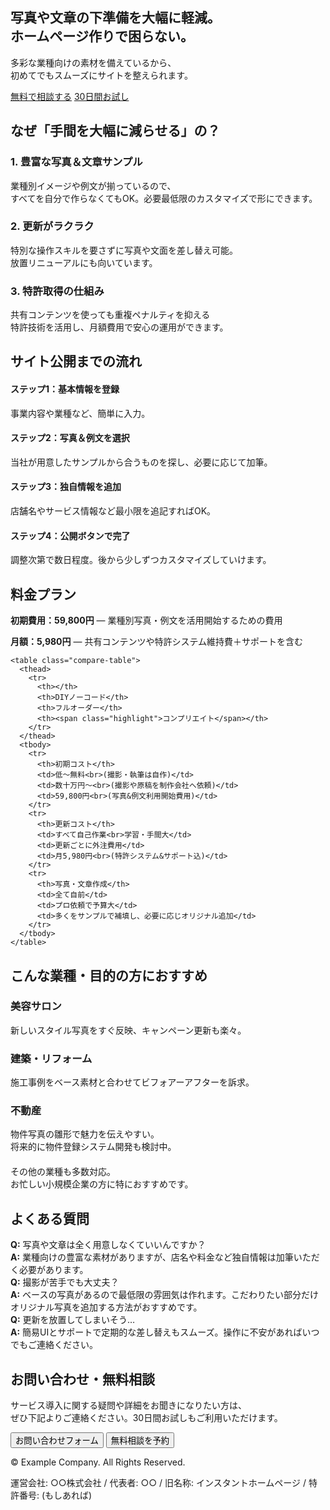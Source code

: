 <!DOCTYPE html>
<html lang="ja">
<head>
  <meta charset="UTF-8" />
  <title>トップページワイヤーフレーム - 「コンプリエイト（仮）」例</title>
  <meta name="viewport" content="width=device-width, initial-scale=1.0" />
  <!--
    ---------------------------------------------------------
     このHTMLは「文章の羅列」感を減らし、よりワイヤーフレーム
     らしいレイアウトを示すためのコード例です。

     ・画像の代わりにグレー枠やイラスト風のプレースホルダーを表示
     ・トップページの要素をわかりやすく配置
     ・最小限のスタイルをあてて "箱" の位置が視覚化される
    ---------------------------------------------------------
  -->
  <style>
    * {
      box-sizing: border-box;
      margin: 0;
      padding: 0;
      font-family: sans-serif;
    }
    body {
      background: #fafafa;
      color: #333;
      line-height: 1.5;
    }
    header, nav, footer, section {
      width: 100%;
      max-width: 1100px;
      margin: 0 auto;
      padding: 20px;
    }

    /* ヘッダー全般 */
    header {
      background: #f0f0f0;
      margin-bottom: 20px;
    }
    header h1 {
      font-size: 1.4rem;
      margin-bottom: 5px;
    }

    /* ヒーローセクション */
    .hero {
      background: #d9ebff;
      margin-bottom: 20px;
      padding: 40px 20px;
      border-radius: 6px;
      text-align: center;
      position: relative;
    }
    .hero .hero-image-placeholder {
      width: 100%;
      max-width: 600px;
      height: 200px;
      background: repeating-linear-gradient(
        45deg,
        #ccc 0,
        #ccc 5px,
        #eee 5px,
        #eee 10px
      );
      margin: 0 auto 20px;
      border-radius: 4px;
    }
    .hero h2 {
      font-size: 1.6rem;
      margin-bottom: 10px;
      font-weight: bold;
    }
    .hero p {
      margin-bottom: 20px;
    }
    .hero .cta-buttons {
      display: inline-flex;
      gap: 10px;
      flex-wrap: wrap;
      justify-content: center;
    }
    .cta-buttons a, .cta-buttons button {
      background: #0078ff;
      color: #fff;
      text-decoration: none;
      padding: 12px 20px;
      border-radius: 4px;
      border: none;
      font-size: 1rem;
      transition: background 0.2s ease;
    }
    .cta-buttons a:hover, .cta-buttons button:hover {
      background: #005dc1;
    }

    /* 特徴セクション (Features) */
    .features {
      background: #fff;
      margin-bottom: 20px;
      border-radius: 6px;
      box-shadow: 0 0 4px rgba(0,0,0,0.05);
      padding: 20px;
    }
    .features h2 {
      margin-bottom: 10px;
      font-size: 1.3rem;
      font-weight: bold;
    }
    .feature-list {
      display: flex;
      flex-wrap: wrap;
      gap: 20px;
      margin-top: 15px;
    }
    .feature-item {
      flex: 1 1 200px;
      min-width: 200px;
      background: #f7f7f7;
      padding: 15px;
      border-radius: 4px;
    }
    .feature-item h3 {
      font-size: 1.1rem;
      margin-bottom: 6px;
      color: #0078ff;
      font-weight: normal;
    }

    /* ステップセクション */
    .steps {
      background: #fff;
      margin-bottom: 20px;
      border-radius: 6px;
      box-shadow: 0 0 4px rgba(0,0,0,0.05);
      padding: 20px;
    }
    .steps h2 {
      font-size: 1.3rem;
      font-weight: bold;
      margin-bottom: 10px;
    }
    .step-list {
      display: flex;
      flex-wrap: wrap;
      gap: 20px;
      margin-top: 10px;
    }
    .step-item {
      flex: 1 1 220px;
      min-width: 220px;
      background: #f7f7f7;
      padding: 15px;
      border-radius: 4px;
    }
    .step-item h4 {
      font-size: 1rem;
      margin-bottom: 6px;
      color: #0078ff;
      font-weight: bold;
    }

    /* 料金セクション */
    .pricing {
      background: #fff;
      margin-bottom: 20px;
      border-radius: 6px;
      box-shadow: 0 0 4px rgba(0,0,0,0.05);
      padding: 20px;
    }
    .pricing h2 {
      margin-bottom: 10px;
      font-size: 1.3rem;
      font-weight: bold;
    }
    .pricing .inner {
      margin-top: 10px;
    }
    .pricing-highlight {
      background: #eef;
      padding: 10px;
      border-radius: 4px;
      margin-bottom: 20px;
    }
    .compare-table {
      margin-top: 20px;
      border-collapse: collapse;
      width: 100%;
      background: #fafafa;
    }
    .compare-table th, .compare-table td {
      border: 1px solid #ccc;
      padding: 12px;
      text-align: left;
    }
    .highlight {
      color: #0078ff; 
      font-weight: bold;
    }

    /* おすすめ業種セクション */
    .industries {
      background: #fff;
      margin-bottom: 20px;
      border-radius: 6px;
      box-shadow: 0 0 4px rgba(0,0,0,0.05);
      padding: 20px;
    }
    .industries h2 {
      margin-bottom: 10px;
      font-size: 1.3rem;
      font-weight: bold;
    }
    .industry-list {
      display: flex;
      flex-wrap: wrap;
      gap: 20px;
      margin-top: 10px;
    }
    .industry-item {
      flex: 1 1 220px;
      min-width: 220px;
      background: #f7f7f7;
      border-radius: 4px;
      padding: 15px;
    }
    .industry-item h3 {
      margin-bottom: 4px;
      color: #0078ff;
      font-weight: normal;
      font-size: 1.1rem;
    }

    /* FAQセクション */
    .faq-section {
      background: #fff;
      margin-bottom: 20px;
      border-radius: 6px;
      box-shadow: 0 0 4px rgba(0,0,0,0.05);
      padding: 20px;
    }
    .faq-section h2 {
      margin-bottom: 10px;
      font-size: 1.3rem;
      font-weight: bold;
    }
    .faq-list > div {
      margin-bottom: 16px;
    }
    .faq-list strong {
      color: #0078ff;
    }

    /* お問い合わせ */
    .contact-section {
      background: #fff;
      margin-bottom: 20px;
      border-radius: 6px;
      box-shadow: 0 0 4px rgba(0,0,0,0.05);
      padding: 20px;
      text-align: center;
    }
    .contact-section h2 {
      font-size: 1.3rem;
      font-weight: bold;
      margin-bottom: 15px;
    }
    .contact-section .btn {
      background: #0078ff;
      color: #fff;
      border: none;
      padding: 10px 18px;
      border-radius: 4px;
      margin: 8px;
      cursor: pointer;
      font-size: 1rem;
    }
    .btn:hover {
      background: #005dc1;
    }

    /* フッター */
    footer {
      text-align: center;
      background: #f0f0f0;
      margin-top: 20px;
      padding: 30px;
      font-size: 0.9rem;
    }
    footer p {
      margin: 6px 0;
    }
  </style>
</head>
<body>

<header>
  <h1>コンプリエイトホームページ（仮）</h1>
</header>

<!-- ヒーローセクション -->
<section class="hero">
  <!-- 画像やビジュアルのプレースホルダー -->
  <div class="hero-image-placeholder">
    <!-- グレーの繰り返しパターン背景などで実際にはイメージを差し込む位置 -->
  </div>
  <h2>写真や文章の下準備を大幅に軽減。<br>ホームページ作りで困らない。</h2>
  <p>
    多彩な業種向けの素材を備えているから、<br>
    初めてでもスムーズにサイトを整えられます。
  </p>
  <div class="cta-buttons">
    <a href="#">無料で相談する</a>
    <a href="#">30日間お試し</a>
  </div>
</section>

<!-- FEATURES -->
<section class="features">
  <h2>なぜ「手間を大幅に減らせる」の？</h2>
  <div class="feature-list">
    <div class="feature-item">
      <h3>1. 豊富な写真＆文章サンプル</h3>
      <p>
        業種別イメージや例文が揃っているので、<br>
        すべてを自分で作らなくてもOK。必要最低限のカスタマイズで形にできます。
      </p>
    </div>
    <div class="feature-item">
      <h3>2. 更新がラクラク</h3>
      <p>
        特別な操作スキルを要さずに写真や文面を差し替え可能。<br>
        放置リニューアルにも向いています。
      </p>
    </div>
    <div class="feature-item">
      <h3>3. 特許取得の仕組み</h3>
      <p>
        共有コンテンツを使っても重複ペナルティを抑える<br>
        特許技術を活用し、月額費用で安心の運用ができます。
      </p>
    </div>
  </div>
</section>

<!-- STEPS -->
<section class="steps">
  <h2>サイト公開までの流れ</h2>
  <div class="step-list">
    <div class="step-item">
      <h4>ステップ1：基本情報を登録</h4>
      <p>事業内容や業種など、簡単に入力。</p>
    </div>
    <div class="step-item">
      <h4>ステップ2：写真＆例文を選択</h4>
      <p>当社が用意したサンプルから合うものを探し、必要に応じて加筆。</p>
    </div>
    <div class="step-item">
      <h4>ステップ3：独自情報を追加</h4>
      <p>店舗名やサービス情報など最小限を追記すればOK。</p>
    </div>
    <div class="step-item">
      <h4>ステップ4：公開ボタンで完了</h4>
      <p>調整次第で数日程度。後から少しずつカスタマイズしていけます。</p>
    </div>
  </div>
</section>

<!-- PRICING -->
<section class="pricing">
  <h2>料金プラン</h2>
  <div class="inner">
    <div class="pricing-highlight">
      <p><strong>初期費用：59,800円</strong> — 業種別写真・例文を活用開始するための費用</p>
      <p><strong>月額：5,980円</strong> — 共有コンテンツや特許システム維持費＋サポートを含む</p>
    </div>

    <table class="compare-table">
      <thead>
        <tr>
          <th></th>
          <th>DIYノーコード</th>
          <th>フルオーダー</th>
          <th><span class="highlight">コンプリエイト</span></th>
        </tr>
      </thead>
      <tbody>
        <tr>
          <th>初期コスト</th>
          <td>低〜無料<br>(撮影・執筆は自作)</td>
          <td>数十万円〜<br>(撮影や原稿を制作会社へ依頼)</td>
          <td>59,800円<br>(写真&例文利用開始費用)</td>
        </tr>
        <tr>
          <th>更新コスト</th>
          <td>すべて自己作業<br>学習・手間大</td>
          <td>更新ごとに外注費用</td>
          <td>月5,980円<br>(特許システム&サポート込)</td>
        </tr>
        <tr>
          <th>写真・文章作成</th>
          <td>全て自前</td>
          <td>プロ依頼で予算大</td>
          <td>多くをサンプルで補填し、必要に応じオリジナル追加</td>
        </tr>
      </tbody>
    </table>
  </div>
</section>

<!-- INDUSTRIES EXAMPLES -->
<section class="industries">
  <h2>こんな業種・目的の方におすすめ</h2>
  <div class="industry-list">
    <div class="industry-item">
      <h3>美容サロン</h3>
      <p>新しいスタイル写真をすぐ反映、キャンペーン更新も楽々。</p>
    </div>
    <div class="industry-item">
      <h3>建築・リフォーム</h3>
      <p>施工事例をベース素材と合わせてビフォアーアフターを訴求。</p>
    </div>
    <div class="industry-item">
      <h3>不動産</h3>
      <p>物件写真の雛形で魅力を伝えやすい。<br>
         将来的に物件登録システム開発も検討中。</p>
    </div>
  </div>
  <p style="margin-top:20px;">
    その他の業種も多数対応。<br>
    お忙しい小規模企業の方に特におすすめです。
  </p>
</section>

<!-- FAQ SECTION -->
<section class="faq-section">
  <h2>よくある質問</h2>
  <div class="faq-list">
    <div>
      <strong>Q:</strong> 写真や文章は全く用意しなくていいんですか？<br>
      <strong>A:</strong> 業種向けの豊富な素材がありますが、店名や料金など独自情報は加筆いただく必要があります。
    </div>
    <div>
      <strong>Q:</strong> 撮影が苦手でも大丈夫？<br>
      <strong>A:</strong> ベースの写真があるので最低限の雰囲気は作れます。こだわりたい部分だけオリジナル写真を追加する方法がおすすめです。
    </div>
    <div>
      <strong>Q:</strong> 更新を放置してしまいそう…<br>
      <strong>A:</strong> 簡易UIとサポートで定期的な差し替えもスムーズ。操作に不安があればいつでもご連絡ください。
    </div>
  </div>
</section>

<!-- CONTACT SECTION -->
<section class="contact-section">
  <h2>お問い合わせ・無料相談</h2>
  <p>
    サービス導入に関する疑問や詳細をお聞きになりたい方は、<br>
    ぜひ下記よりご連絡ください。30日間お試しもご利用いただけます。
  </p>
  <button class="btn">お問い合わせフォーム</button>
  <button class="btn">無料相談を予約</button>
</section>

<!-- FOOTER -->
<footer>
  <p id="copyright">
    &copy; <span id="year"></span> Example Company. All Rights Reserved.
  </p>
  <p>運営会社: ○○株式会社 / 代表者: ○○ / 旧名称: インスタントホームページ / 特許番号: (もしあれば)</p>
  <script>
    document.getElementById('year').textContent = new Date().getFullYear();
  </script>
</footer>

</body>
</html>
